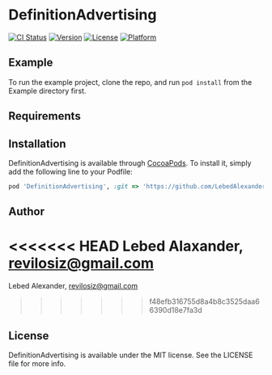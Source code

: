 # DefinitionAdvertising

[![CI Status](https://img.shields.io/travis/Admin/DefinitionAdvertising.svg?style=flat)](https://travis-ci.org/Admin/DefinitionAdvertising)
[![Version](https://img.shields.io/cocoapods/v/DefinitionAdvertising.svg?style=flat)](https://cocoapods.org/pods/DefinitionAdvertising)
[![License](https://img.shields.io/cocoapods/l/DefinitionAdvertising.svg?style=flat)](https://cocoapods.org/pods/DefinitionAdvertising)
[![Platform](https://img.shields.io/cocoapods/p/DefinitionAdvertising.svg?style=flat)](https://cocoapods.org/pods/DefinitionAdvertising)

## Example

To run the example project, clone the repo, and run `pod install` from the Example directory first.

## Requirements

## Installation

DefinitionAdvertising is available through [CocoaPods](https://cocoapods.org). To install
it, simply add the following line to your Podfile:

```ruby
pod 'DefinitionAdvertising', :git => 'https://github.com/LebedAlexander/DefinitionAdvertising'
```

## Author

<<<<<<< HEAD
Lebed Alaxander, revilosiz@gmail.com
=======
Lebed Alexander, revilosiz@gmail.com
>>>>>>> f48efb316755d8a4b8c3525daa66390d18e7fa3d

## License

DefinitionAdvertising is available under the MIT license. See the LICENSE file for more info.
